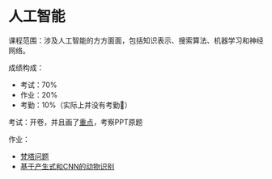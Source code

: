 # 人工智能

课程范围：涉及人工智能的方方面面，包括知识表示、搜索算法、机器学习和神经网络。

成绩构成：

+ 考试：70%
+ 作业：20%
+ 考勤：10%（实际上并没有考勤🤣）

考试：开卷，并且画了[重点](./PPT/复习.pptx)，考察PPT原题

作业：

+ [梵塔问题](./Lab/Lab1)
+ [基于产生式和CNN的动物识别](./Lab/Lab2)